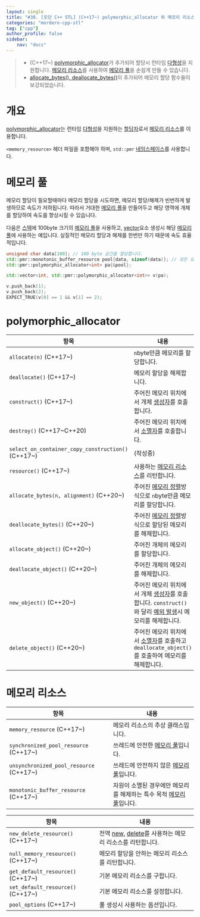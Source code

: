 ```yaml
---
layout: single
title: "#38. [모던 C++ STL] (C++17~) polymorphic_allocator 와 메모리 리소스"
categories: "mordern-cpp-stl"
tag: ["cpp"]
author_profile: false
sidebar: 
    nav: "docs"
---
```


> * (C++17~) [polymorphic_allocator](https://tango1202.github.io/mordern-cpp-stl/mordern-cpp-stl-polymorphic_allocator/)가 추가되어 할당시 런타임 [다형성](https://tango1202.github.io/legacy-cpp-oop/legacy-cpp-oop-polymorphism/)을 지원합니다. [메모리 리소스](https://tango1202.github.io/mordern-cpp-stl/mordern-cpp-stl-polymorphic_allocator/#%EB%A9%94%EB%AA%A8%EB%A6%AC-%EB%A6%AC%EC%86%8C%EC%8A%A4)를 사용하여 [메모리 풀](https://tango1202.github.io/mordern-cpp-stl/mordern-cpp-stl-polymorphic_allocator/#%EB%A9%94%EB%AA%A8%EB%A6%AC-%ED%92%80)을 손쉽게 만들 수 있습니다.
> * [allocate_bytes(), deallocate_bytes()](??)이 추가되어 메모리 할당 함수들이 보강되었습니다.

# 개요

[polymorphic_allocator](https://tango1202.github.io/mordern-cpp-stl/mordern-cpp-stl-polymorphic_allocator/)는 런타임 [다형성](https://tango1202.github.io/legacy-cpp-oop/legacy-cpp-oop-polymorphism/)을 지원하는 [할당자](https://tango1202.github.io/mordern-cpp-stl/mordern-cpp-stl-memory/#%ED%95%A0%EB%8B%B9%EC%9E%90)로서 [메모리 리소스](https://tango1202.github.io/mordern-cpp-stl/mordern-cpp-stl-polymorphic_allocator/#%EB%A9%94%EB%AA%A8%EB%A6%AC-%EB%A6%AC%EC%86%8C%EC%8A%A4)를 이용합니다.

`<memory_resource>` 헤더 파일을 포함해야 하며, `std::pmr` [네임스페이스](https://tango1202.github.io/legacy-cpp-guide/legacy-cpp-guide-namespace/)를 사용합니다.

# 메모리 풀

메모리 할당이 필요할때마다 메모리 할당을 시도하면, 메모리 할당/해제가 빈번하게 발생하므로 속도가 저하됩니다. 따라서 거대한 [메모리 풀](https://tango1202.github.io/mordern-cpp-stl/mordern-cpp-stl-polymorphic_allocator/#%EB%A9%94%EB%AA%A8%EB%A6%AC-%ED%92%80)을 만들어두고 해당 영역에 개체를 할당하여 속도를 향상시킬 수 있습니다.

다음은 [스택](https://tango1202.github.io/legacy-cpp-guide/legacy-cpp-guide-memory-segment/#%EC%8A%A4%ED%83%9D)에 100byte 크기의 [메모리 풀](https://tango1202.github.io/mordern-cpp-stl/mordern-cpp-stl-polymorphic_allocator/#%EB%A9%94%EB%AA%A8%EB%A6%AC-%ED%92%80)을 사용하고, [vector](https://tango1202.github.io/legacy-cpp-stl/legacy-cpp-stl-vector/)요소 생성시 해당 [메모리 풀](https://tango1202.github.io/mordern-cpp-stl/mordern-cpp-stl-polymorphic_allocator/#%EB%A9%94%EB%AA%A8%EB%A6%AC-%ED%92%80)에 사용하는 예입니다. 실질적인 메모리 할당과 해제를 한번만 하기 때문에 속도 효율적입니다.

```cpp
unsigned char data[100]; // 100 byte 공간을 할당합니다.
std::pmr::monotonic_buffer_resource pool{data, sizeof(data)}; // 모든 요소가 소멸되면 메모리를 한번에 해제합니다.
std::pmr::polymorphic_allocator<int> pa{&pool};

std::vector<int, std::pmr::polymorphic_allocator<int>> v(pa); 

v.push_back(1); 
v.push_back(2);
EXPECT_TRUE(v[0] == 1 && v[1] == 2); 
```
# polymorphic_allocator 

|항목|내용|
|--|--|
|`allocate(n)` (C++17~)|`n`byte만큼 메모리를 할당합니다.|
|`deallocate()` (C++17~)|메모리 할당을 해제합니다.|
|`construct()` (C++17~)|주어진 메모리 위치에서 개체 [생성자](https://tango1202.github.io/legacy-cpp-oop/legacy-cpp-oop-constructors/)를 호출합니다.|
|`destroy()` (C++17~C++20)|주어진 메모리 위치에서 [소멸자](https://tango1202.github.io/legacy-cpp-oop/legacy-cpp-oop-destructors/)를 호출합니다.|
|`select_on_container_copy_construction()` (C++17~)|(작성중)|
|`resource()` (C++17~)|사용하는 [메모리 리소스](https://tango1202.github.io/mordern-cpp-stl/mordern-cpp-stl-polymorphic_allocator/#%EB%A9%94%EB%AA%A8%EB%A6%AC-%EB%A6%AC%EC%86%8C%EC%8A%A4)를 리턴합니다.|
|`allocate_bytes(n, alignment)` (C++20~)|주어진 [메모리 정렬](https://tango1202.github.io/legacy-cpp-oop/legacy-cpp-oop-member-variable/#%EA%B0%9C%EC%B2%B4-%ED%81%AC%EA%B8%B0%EC%99%80-%EB%A9%94%EB%AA%A8%EB%A6%AC-%EC%A0%95%EB%A0%AC)방식으로 `n`byte만큼 메모리를 할당합니다.|
|`deallocate_bytes()` (C++20~)|주어진 [메모리 정렬](https://tango1202.github.io/legacy-cpp-oop/legacy-cpp-oop-member-variable/#%EA%B0%9C%EC%B2%B4-%ED%81%AC%EA%B8%B0%EC%99%80-%EB%A9%94%EB%AA%A8%EB%A6%AC-%EC%A0%95%EB%A0%AC)방식으로 할당된 메모리를 해제합니다.|
|`allocate_object()` (C++20~)|주어진 개체의 메모리를 할당합니다.|
|`deallocate_object()` (C++20~)|주어진 개체의 메모리를 해제합니다.|
|`new_object()` (C++20~)|주어진 메모리 위치에서 개체 [생성자](https://tango1202.github.io/legacy-cpp-oop/legacy-cpp-oop-constructors/)를 호출합니다. `construct()`와 달리 [예외 발생](https://tango1202.github.io/legacy-cpp-exception/legacy-cpp-exception-mechanism/#%EC%98%88%EC%99%B8-%EB%B0%9C%EC%83%9D%EA%B3%BC-%ED%83%90%EC%A7%80try-catch-throw)시 메모리를 해제합니다.| 
|`delete_object()` (C++20~)|주어진 메모리 위치에서 [소멸자](https://tango1202.github.io/legacy-cpp-oop/legacy-cpp-oop-destructors/)를 호출하고 `deallocate_object()`를 호출하여 메모리를 해제합니다.| 

# 메모리 리소스

|항목|내용|
|--|--|
|`memory_resource` (C++17~)|메모리 리소스의 추상 클래스입니다.| 
|`synchronized_pool_resource` (C++17~)|쓰레드에 안전한 [메모리 풀](https://tango1202.github.io/mordern-cpp-stl/mordern-cpp-stl-polymorphic_allocator/#%EB%A9%94%EB%AA%A8%EB%A6%AC-%ED%92%80)입니다.| 
|`unsynchronized_pool_resource` (C++17~)|쓰레드에 안전하지 않은 [메모리 풀](https://tango1202.github.io/mordern-cpp-stl/mordern-cpp-stl-polymorphic_allocator/#%EB%A9%94%EB%AA%A8%EB%A6%AC-%ED%92%80)입니다.| 
|`monotonic_buffer_resource` (C++17~)|자원이 소멸된 경우에만 메모리를 해제하는 특수 목적 [메모리 풀](https://tango1202.github.io/mordern-cpp-stl/mordern-cpp-stl-polymorphic_allocator/#%EB%A9%94%EB%AA%A8%EB%A6%AC-%ED%92%80)입니다.| 

|항목|내용|
|--|--|
|`new_delete_resource()` (C++17~)|전역 [new](https://tango1202.github.io/legacy-cpp-oop/legacy-cpp-oop-new-delete/#%EA%B0%9C%EC%B2%B4-%EC%83%9D%EC%84%B1%EC%86%8C%EB%A9%B8), [delete](https://tango1202.github.io/legacy-cpp-oop/legacy-cpp-oop-new-delete/#%EA%B0%9C%EC%B2%B4-%EC%83%9D%EC%84%B1%EC%86%8C%EB%A9%B8)를 사용하는 메모리 리소스를 리턴합니다.|
|`null_memory_resource()` (C++17~)|메모리 할당을 안하는 메모리 리소스를 리턴합니다.|
|`get_default_resource()` (C++17~)|기본 메모리 리소스를 구합니다.|
|`set_default_resource()` (C++17~)|기본 메모리 리소스를 설정합니다.| 
|`pool_options` (C++17~)|풀 생성시 사용하는 옵션입니다.|